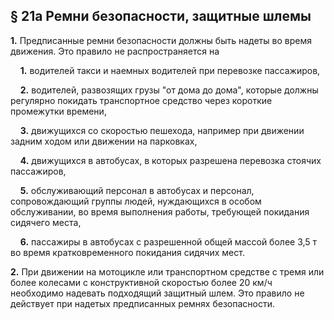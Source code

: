 ## § 21а Ремни безопасности, защитные шлемы

**1.** Предписанные ремни безопасности должны быть надеты во время движения. Это правило не распространяется на

&nbsp;&nbsp;&nbsp;&nbsp;**1.** водителей такси и наемных водителей при перевозке пассажиров,

&nbsp;&nbsp;&nbsp;&nbsp;**2.** водителей, развозящих грузы "от дома до дома", которые должны регулярно покидать транспортное средство через короткие промежутки времени,

&nbsp;&nbsp;&nbsp;&nbsp;**3.** движущихся со скоростью пешехода, например при движении задним ходом или движении на парковках,

&nbsp;&nbsp;&nbsp;&nbsp;**4.** движущихся в автобусах, в которых разрешена перевозка стоячих пассажиров,

&nbsp;&nbsp;&nbsp;&nbsp;**5.** обслуживающий персонал в автобусах и персонал, сопровождающий группы людей, нуждающихся в особом обслуживании, во время выполнения работы, требующей покидания сидячего места,

&nbsp;&nbsp;&nbsp;&nbsp;**6.** пассажиры в автобусах с разрешенной общей массой более 3,5 т во время кратковременного покидания сидячих мест.

**2.** При движении на мотоцикле или транспортном средстве с тремя или более колесами с конструктивной скоростью более 20 км/ч необходимо надевать подходящий защитный шлем. Это правило не действует при надетых предписанных ремнях безопасности.